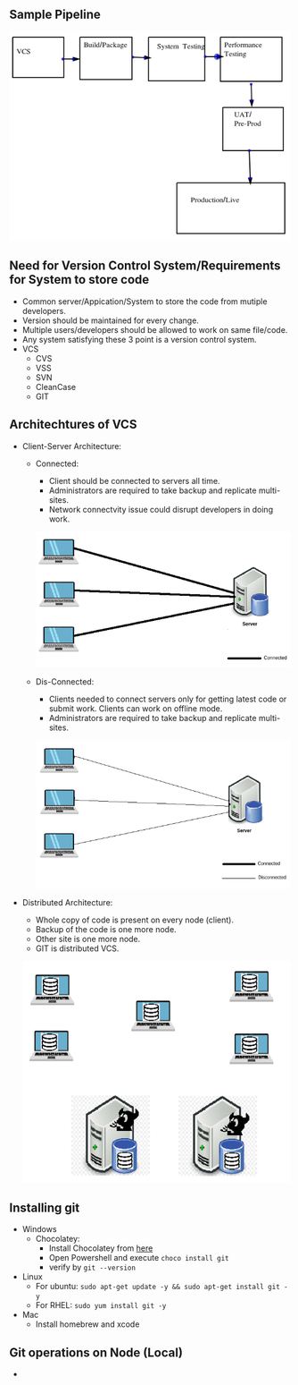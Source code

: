 ## Sample Pipeline
![Preview](../images/sample_pipelne.png)

## Need for Version Control System/Requirements for System to store code
* Common server/Appication/System to store the code from mutiple developers.
* Version should be maintained for every change.
* Multiple users/developers should be allowed to work on same file/code.
* Any system satisfying these 3 point is a version control system.
* VCS
    * CVS
    * VSS
    * SVN
    * CleanCase
    * GIT

## Architechtures of VCS
* Client-Server Architecture:
    * Connected:
        * Client should be connected to servers all time.
        * Administrators are required to take backup and replicate multi-sites.
        * Network connectvity issue could disrupt developers in doing work.
        
        ![Preview](../images/connected_architecture.png)

    * Dis-Connected:
        * Clients needed to connect servers only for getting latest code or submit work. Clients can work on offline mode.
        * Administrators are required to take backup and replicate multi-sites.

        ![Preview](../images/disconnected-arch.png)

* Distributed Architecture:
    * Whole copy of code is present on every node (client).
    * Backup of the code is one more node.
    * Other site is one more node.
    * GIT is distributed VCS.

    ![Preview](../images/distributed.png)

## Installing git
* Windows 
    * Chocolatey: 
        * Install Chocolatey from [here](https://chocolatey.org/install)
        * Open Powershell and execute `choco install git`
        * verify by `git --version`
* Linux
    * For ubuntu: `sudo apt-get update -y && sudo apt-get install git -y`
    * For RHEL: `sudo yum install git -y`
* Mac
    * Install homebrew and xcode

## Git operations on Node (Local)
* 